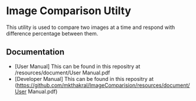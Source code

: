 # Image Comparison Utilty
This utility is used to compare two images at a time and respond with difference percentage between them.

## Documentation

* [User Manual] This can be found in this repositry at <Project Home>/resources/document/User Manual.pdf
* [Developer Manual] This can be found in this repositry at (https://github.com/mkthakral/ImageComparision/resources/document/User Manual.pdf)
